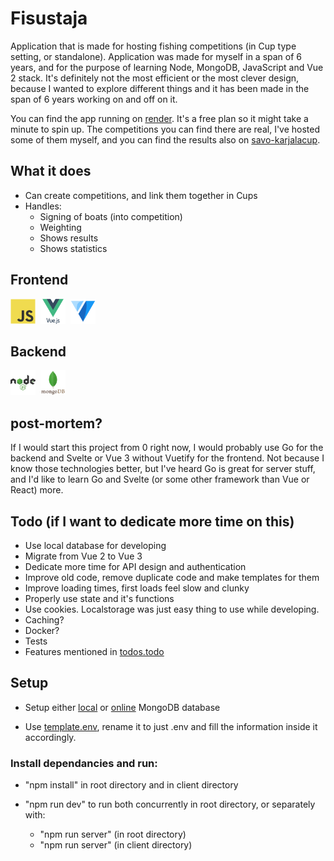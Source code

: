 # Fisustaja

Application that is made for hosting fishing competitions (in Cup type setting, or standalone). Application was made for myself in a span of 6 years, and for the purpose of learning Node, MongoDB, JavaScript and Vue 2 stack. It's definitely not the most efficient or the most clever design, because I wanted to explore different things and it has been made in the span of 6 years working on and off on it.

You can find the app running on [render](https://fisustaja.onrender.com). It's a free plan so it might take a minute to spin up. The competitions you can find there are real, I've hosted some of them myself, and you can find the results also on [savo-karjalacup](https://www.savokarjalacup.com/tulokset/).

## What it does

- Can create competitions, and link them together in Cups
- Handles:
  - Signing of boats (into competition)
  - Weighting
  - Shows results
  - Shows statistics

## Frontend

<div>
    <img src="https://github.com/devicons/devicon/blob/master/icons/javascript/javascript-original.svg" title="JavaScript" alt="JavaScript" width="40" height="40"/>&nbsp;
    <img src="https://github.com/devicons/devicon/blob/master/icons/vuejs/vuejs-original-wordmark.svg" title="Vue.js" \*\*alt="Vue.js" width="40" height="40"/>&nbsp;
    <img src="https://github.com/devicons/devicon/blob/master/icons/vuetify/vuetify-original.svg" title="Vuetify" \*\*alt="Vuetify" width="40" height="40"/>&nbsp;
</div>

## Backend

<div>
  <img src="https://github.com/devicons/devicon/blob/master/icons/nodejs/nodejs-original-wordmark.svg" title="NodeJS" alt="NodeJS" width="40" height="40"/>&nbsp;
  <img src="https://github.com/devicons/devicon/blob/master/icons/mongodb/mongodb-original-wordmark.svg" title="mongoDB" **alt="mongoDB" width="40" height="40"/>&nbsp;
</div>

## post-mortem?

If I would start this project from 0 right now, I would probably use Go for the backend and Svelte or Vue 3 without Vuetify for the frontend. Not because I know those technologies better, but I've heard Go is great for server stuff, and I'd like to learn Go and Svelte (or some other framework than Vue or React) more.

## Todo (if I want to dedicate more time on this)

- Use local database for developing
- Migrate from Vue 2 to Vue 3
- Dedicate more time for API design and authentication
- Improve old code, remove duplicate code and make templates for them
- Improve loading times, first loads feel slow and clunky
- Properly use state and it's functions
- Use cookies. Localstorage was just easy thing to use while developing.
- Caching?
- Docker?
- Tests
- Features mentioned in [todos.todo](https://github.com/purkkilo/FisuJS/blob/master/todos.todo)

## Setup

- Setup either [local](https://www.prisma.io/dataguide/mongodb/setting-up-a-local-mongodb-database) or [online](https://www.mongodb.com/docs/atlas/getting-started/) MongoDB database

- Use [template.env](https://github.com/purkkilo/FisuJS/blob/master/server/template.env), rename it to just .env and fill the information inside it accordingly.

### Install dependancies and run:

- "npm install" in root directory and in client directory

- "npm run dev" to run both concurrently in root directory, or separately with:
  - "npm run server" (in root directory)
  - "npm run server" (in client directory)
